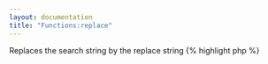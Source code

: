 ```yaml
---
layout: documentation
title: "Functions:replace"
---
```


Replaces the search string by the replace string
{% highlight php %}
<?php
replace(string $value, mixed $search, mixed $replace)
{% endhighlight %}

* **value**: the string to search into
* **search**: the string to search for or an array of strings
* **replace**: the string to use as a replacement or an array of strings (matching the search array)

##Example
{% highlight smarty %}
{replace "abc" "b" "B"} or {"abc"|replace:array(a,c):array(A,C)}
{% endhighlight %}

##Output
{% highlight text %}
aBc or AbC
{% endhighlight %}